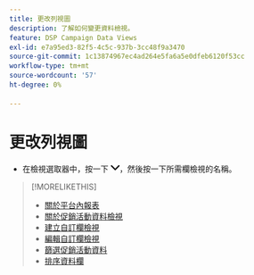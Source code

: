 ```yaml
---
title: 更改列視圖
description: 了解如何變更資料檢視。
feature: DSP Campaign Data Views
exl-id: e7a95ed3-82f5-4c5c-937b-3cc48f9a3470
source-git-commit: 1c13874967ec4ad264e5fa6a5e0dfeb6120f53cc
workflow-type: tm+mt
source-wordcount: '57'
ht-degree: 0%

---
```


# 更改列視圖

* 在檢視選取器中，按一下 ![向下箭頭](/help/dsp/assets/chevron-down.png)，然後按一下所需欄檢視的名稱。

>[!MORELIKETHIS]
>
>* [關於平台內報表](campaign-reports-about.md)
>* [關於促銷活動資料檢視](campaign-data-views-about.md)
>* [建立自訂欄檢視](column-view-create.md)
>* [編輯自訂欄檢視](column-view-edit.md)
>* [篩選促銷活動資料](campaign-data-filter.md)
>* [排序資料欄](campaign-data-sort.md)

